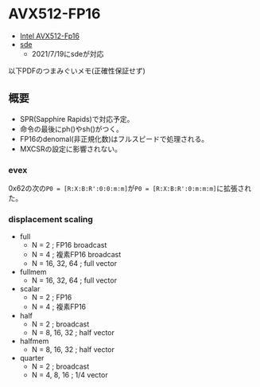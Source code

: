 # AVX512-FP16

- [Intel AVX512-Fp16](https://software.intel.com/content/www/us/en/develop/download/intel-avx512-fp16-architecture-specification.html)
- [sde](https://software.intel.com/content/www/us/en/develop/articles/intel-software-development-emulator.html)
  - 2021/7/19にsdeが対応

以下PDFのつまみぐいメモ(正確性保証せず)

## 概要

- SPR(Sapphire Rapids)で対応予定。
- 命令の最後にph()やsh()がつく。
- FP16のdenomal(非正規化数)はフルスピードで処理される。
- MXCSRの設定に影響されない。

### evex

0x62の次の`P0 = [R:X:B:R':0:0:m:m]`が`P0 = [R:X:B:R':0:m:m:m]`に拡張された。

### displacement scaling

- full
  - N = 2 ; FP16 broadcast
  - N = 4 ; 複素FP16 broadcast
  - N = 16, 32, 64 ; full vector
- fullmem
  - N = 16, 32, 64 ; full vector
- scalar
  - N = 2 ; FP16
  - N = 4 ; 複素FP16
- half
  - N = 2 ; broadcast
  - N = 8, 16, 32 ; half vector
- halfmem
  - N = 8, 16, 32 ; half vector
- quarter
  - N = 2 ; broadcast
  - N = 4, 8, 16 ; 1/4 vector
